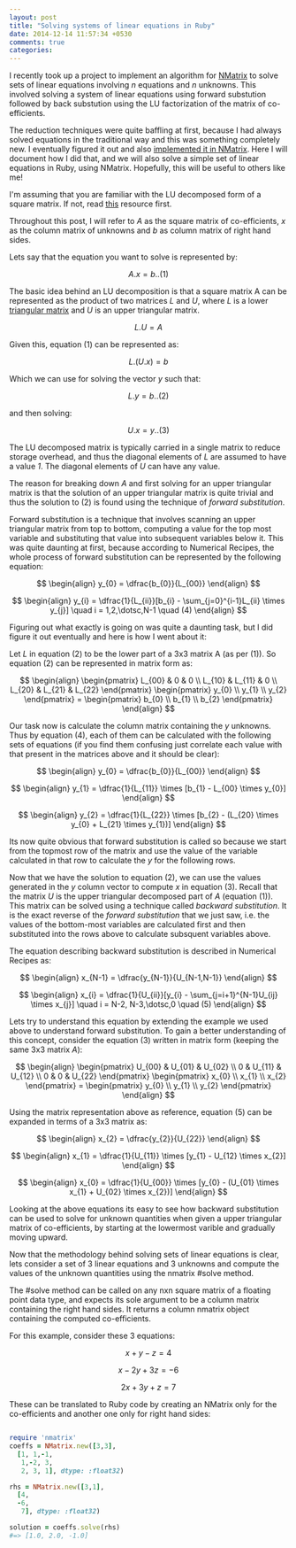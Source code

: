 ```yaml
---
layout: post
title: "Solving systems of linear equations in Ruby"
date: 2014-12-14 11:57:34 +0530
comments: true
categories: 
---
```


I recently took up a project to implement an algorithm for [NMatrix](https://github.com/SciRuby/nmatrix) to solve sets of linear equations involving _n_ equations and _n_ unknowns. This involved solving a system of linear equations using forward substution followed by back substution using the LU factorization of the matrix of co-efficients.

The reduction techniques were quite baffling at first, because I had always solved equations in the traditional way and this was something completely new. I eventually figured it out and also [implemented it in NMatrix](https://github.com/SciRuby/nmatrix/commit/4241d241ca7744ca2ca5e090782588581160d42b). Here I will document how I did that, and we will also solve a simple set of linear equations in Ruby, using NMatrix. Hopefully, this will be useful to others like me!

I'm assuming that you are familiar with the LU decomposed form of a square matrix. If not, read [this](http://en.wikipedia.org/wiki/LU_decomposition) resource first.

Throughout this post, I will refer to _A_ as the square matrix of co-efficients, _x_ as the column matrix of unknowns and _b_ as column matrix of right hand sides.

Lets say that the equation you want to solve is represented by:

$$ A.x = b .. (1)$$


The basic idea behind an LU decomposition is that a square matrix A can be represented as the product of two matrices _L_ and _U_, where _L_ is a lower [triangular matrix](http://en.wikipedia.org/wiki/Triangular_matrix) and _U_ is an upper triangular matrix.

$$ L.U = A $$

Given this, equation (1) can be represented as:

$$ L.(U.x) = b $$

Which we can use for solving the vector _y_ such that:

$$ L.y = b .. (2) $$

and then solving:

$$ U.x = y ..(3) $$

The LU decomposed matrix is typically carried in a single matrix to reduce storage overhead, and thus the diagonal elements of _L_ are assumed to have a value _1_. The diagonal elements of _U_ can have any value.

The reason for breaking down _A_ and first solving for an upper triangular matrix is that the solution of an upper triangular matrix is quite trivial and thus the solution to (2) is found using the technique of _forward substitution_. 

Forward substitution is a technique that involves scanning an upper triangular matrix from top to bottom, computing a value for the top most variable and substituting that value into subsequent variables below it. This was quite daunting at first, because according to Numerical Recipes, the whole process of forward substitution can be represented by the following equation:

$$
\begin{align}
  y_{0} = \dfrac{b_{0}}{L_{00}}
\end{align}
$$

$$
\begin{align}
  y_{i} = \dfrac{1}{L_{ii}}[b_{i} - \sum_{j=0}^{i-1}L_{ii} \times y_{j}] \quad i = 1,2,\dotsc,N-1 \quad (4)
\end{align}
$$

Figuring out what exactly is going on was quite a daunting task, but I did figure it out eventually and here is how I went about it:

Let _L_ in equation (2) to be the lower part of a 3x3 matrix A (as per (1)). So equation (2) can be represented in matrix form as:

$$
\begin{align}
    \begin{pmatrix}
      L_{00} & 0 & 0 \\
      L_{10} & L_{11} & 0 \\
      L_{20} & L_{21} & L_{22}
    \end{pmatrix}
    \begin{pmatrix}
      y_{0} \\
      y_{1} \\
      y_{2}
    \end{pmatrix}
    =
    \begin{pmatrix}
      b_{0} \\
      b_{1} \\
      b_{2}
    \end{pmatrix}
\end{align}
$$

Our task now is calculate the column matrix containing the _y_ unknowns.
Thus by equation (4), each of them can be calculated with the following sets of equations (if you find them confusing just correlate each value with that present in the matrices above and it should be clear):

$$
\begin{align}
  y_{0} = \dfrac{b_{0}}{L_{00}}
\end{align}
$$

$$
\begin{align}
  y_{1} = \dfrac{1}{L_{11}} \times [b_{1} - L_{00} \times y_{0}]
\end{align}
$$

$$
\begin{align}
  y_{2} = \dfrac{1}{L_{22}} \times [b_{2} - (L_{20} \times y_{0} + L_{21} \times y_{1})]
\end{align}
$$

Its now quite obvious that forward substitution is called so because we start from the topmost row of the matrix and use the value of the variable calculated in that row to calculate the _y_ for the following rows.

Now that we have the solution to equation (2), we can use the values generated in the _y_ column vector to compute _x_ in equation (3). Recall that the matrix _U_ is the upper triangular decomposed part of _A_ (equation (1)). This matrix can be solved using a technique called _backward substitution_. It is the exact reverse of the _forward substitution_ that we just saw, i.e. the values of the bottom-most variables are calculated first and then substituted into the rows above to calculate subsquent variables above.

The equation describing backward substitution is described in Numerical Recipes as:

$$
\begin{align}
  x_{N-1} = \dfrac{y_{N-1}}{U_{N-1,N-1}}
\end{align}
$$

$$
\begin{align}
  x_{i} = \dfrac{1}{U_{ii}}[y_{i} - \sum_{j=i+1}^{N-1}U_{ij} \times x_{j}] \quad i = N-2, N-3,\dotsc,0 \quad (5)
\end{align}
$$

Lets try to understand this equation by extending the example we used above to understand forward substitution. To gain a better understanding of this concept, consider the equation (3) written in matrix form (keeping the same 3x3 matrix _A_):

$$
\begin{align}
    \begin{pmatrix}
      U_{00} & U_{01} & U_{02} \\
      0 & U_{11} & U_{12} \\
      0 & 0 & U_{22}
    \end{pmatrix}
    \begin{pmatrix}
      x_{0} \\
      x_{1} \\
      x_{2}
    \end{pmatrix}
    =
    \begin{pmatrix}
      y_{0} \\
      y_{1} \\
      y_{2}
    \end{pmatrix}
\end{align}
$$

Using the matrix representation above as reference, equation (5) can be expanded in terms of a 3x3 matrix as:

$$
\begin{align}
  x_{2} = \dfrac{y_{2}}{U_{22}}
\end{align}
$$

$$
\begin{align}
  x_{1} = \dfrac{1}{U_{11}} \times [y_{1} - U_{12} \times x_{2}]
\end{align}
$$

$$
\begin{align}
  x_{0} = \dfrac{1}{U_{00}} \times [y_{0} - (U_{01} \times x_{1} + U_{02} \times x_{2})]
\end{align}
$$

Looking at the above equations its easy to see how backward substitution can be used to solve for unknown quantities when given a upper triangular matrix of co-efficients, by starting at the lowermost varible and gradually moving upward.

Now that the methodology behind solving sets of linear equations is clear, lets consider a set of 3 linear equations and 3 unknowns and compute the values of the unknown quantities using the nmatrix #solve method.

The #solve method can be called on any nxn square matrix of a floating point data type, and expects its sole argument to be a column matrix containing the right hand sides. It returns a column nmatrix object containing the computed co-efficients.

For this example, consider these 3 equations:

$$ x + y − z = 4 $$

$$ x − 2y + 3z = −6 $$
 
$$ 2x + 3y + z = 7 $$

These can be translated to Ruby code by creating an NMatrix only for the co-efficients and another one only for right hand sides:

``` ruby

require 'nmatrix'
coeffs = NMatrix.new([3,3],
  [1, 1,-1,
   1,-2, 3,
   2, 3, 1], dtype: :float32)

rhs = NMatrix.new([3,1],
  [4,
  -6,
   7], dtype: :float32)

solution = coeffs.solve(rhs)
#=> [1.0, 2.0, -1.0]
```